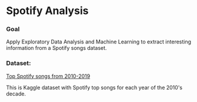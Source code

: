 # Spotify Analysis

### Goal

Apply Exploratory Data Analysis and Machine Learning to extract interesting information from a Spotify songs dataset.

### Dataset:

[Top Spotify songs from 2010-2019](https://www.kaggle.com/leonardopena/top-spotify-songs-from-20102019-by-year)

This is Kaggle dataset with Spotify top songs for each year of the 2010's decade.


